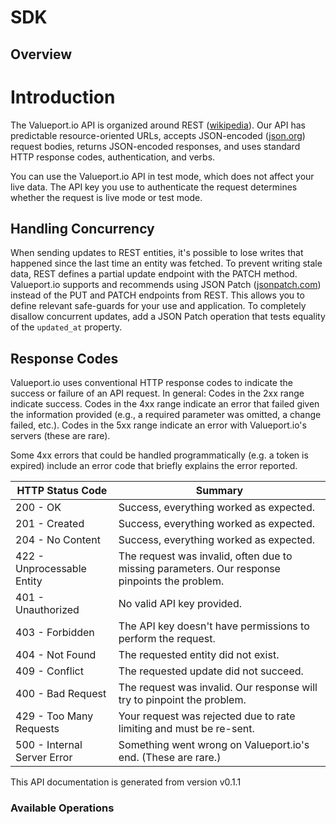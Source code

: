 # SDK

## Overview

# Introduction
The Valueport.io API is organized around REST ([wikipedia](http://en.wikipedia.org/wiki/Representational_State_Transfer)). Our API has predictable resource-oriented URLs, accepts JSON-encoded ([json.org](http://www.json.org)) request bodies, returns JSON-encoded responses, and uses standard HTTP response codes, authentication, and verbs.

You can use the Valueport.io API in test mode, which does not affect your live data. The API key you use to authenticate the request determines whether the request is live mode or test mode.

## Handling Concurrency

When sending updates to REST entities, it's possible to lose writes that happened since the last time an entity was fetched. To prevent writing stale data, REST defines a partial update endpoint with the PATCH method. Valueport.io supports and recommends using JSON Patch ([jsonpatch.com](http://jsonpatch.com)) instead of the PUT and PATCH endpoints from REST. This allows you to define relevant safe-guards for your use and application. To completely disallow concurrent updates, add a JSON Patch operation that tests equality of the `updated_at` property.

## Response Codes
Valueport.io uses conventional HTTP response codes to indicate the success or failure of an API request. In general: Codes in the 2xx range indicate success. Codes in the 4xx range indicate an error that failed given the information provided (e.g., a required parameter was omitted, a change failed, etc.). Codes in the 5xx range indicate an error with Valueport.io's servers (these are rare).

Some 4xx errors that could be handled programmatically (e.g. a token is expired) include an error code that briefly explains the error reported.

| HTTP Status Code | Summary |
|------------------|---------|
| 200 - OK | Success, everything worked as expected. |
| 201 - Created | Success, everything worked as expected. |
| 204 - No Content | Success, everything worked as expected. |
| 422 - Unprocessable Entity | The request was invalid, often due to missing parameters. Our response pinpoints the problem. |
| 401 - Unauthorized | No valid API key provided. |
| 403 - Forbidden | The API key doesn't have permissions to perform the request. |
| 404 - Not Found | The requested entity did not exist. |
| 409 - Conflict | The requested update did not succeed. |
| 400 - Bad Request | The request was invalid. Our response will try to pinpoint the problem. |
| 429 - Too Many Requests | Your request was rejected due to rate limiting and must be re-sent. |
| 500 - Internal Server Error | Something went wrong on Valueport.io's end. (These are rare.) |

This API documentation is generated from version v0.1.1

### Available Operations

